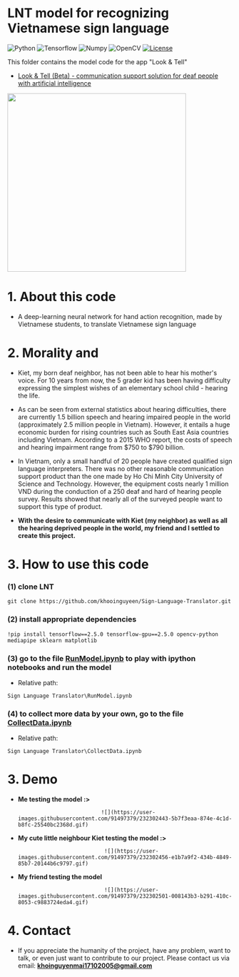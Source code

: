 # LNT model for recognizing Vietnamese sign language

![Python](https://img.shields.io/badge/Language-Python-blue?logo=python)
![Tensorflow](https://img.shields.io/badge/Framework-Tensorflow-important?logo=tensorflow)
![Numpy](https://img.shields.io/badge/Package-Numpy-%23150458?logo=numpy)
![OpenCV](https://img.shields.io/badge/Library-OpenCV-%23white?logo=opencv)
[![License](https://img.shields.io/badge/License-Apache_2.0-blue.svg)](https://opensource.org/licenses/Apache-2.0)

This folder contains the model code for the app "Look & Tell"

* [Look & Tell (Beta) - communication support solution for deaf people with artificial intelligence](https://github.com/khooinguyeen/LookandTell-OfficialApp)

<img src="https://github.com/khooinguyeen/Sign-Language-Translator/blob/main/Sign%20Language%20Translator/Demo/lookandtell.png" width="400">

# 1. About this code
* A deep-learning neural network for hand action recognition, made by Vietnamese students, to translate Vietnamese sign language

# 2. Morality and 
* Kiet, my born deaf neighbor, has not been able to hear his mother's voice. For 10 years from now, the 5 grader kid has been having difficulty expressing the simplest wishes of an elementary school child - hearing the life.

* As can be seen from external statistics about hearing difficulties, there are currently 1.5 billion speech and hearing impaired people in the world (approximately 2.5 million people in Vietnam). However, it entails a huge economic burden for rising countries such as South East Asia countries including Vietnam. According to a 2015 WHO report, the costs of speech and hearing impairment range from $750 to $790 billion. 

* In Vietnam, only a small handful of 20 people have created qualified sign language interpreters. There was no other reasonable communication support product than the one made by Ho Chi Minh City University of Science and Technology. However, the equipment costs nearly 1 million VND during the conduction of a 250 deaf and hard of hearing people survey. Results showed that nearly all of the surveyed people want to support this type of product. 

* **With the desire to communicate with Kiet (my neighbor) as well as all the hearing deprived people in the world, my friend and I settled to create this project.**

# 3. How to use this code
### (1) clone LNT
```
git clone https://github.com/khooinguyeen/Sign-Language-Translator.git
```

### (2) install appropriate dependencies
```
!pip install tensorflow==2.5.0 tensorflow-gpu==2.5.0 opencv-python mediapipe sklearn matplotlib
```

### (3) go to the file [RunModel.ipynb](https://github.com/khooinguyeen/Sign-Language-Translation/blob/main/Sign%20Language%20Translator/RunModel.ipynb) to play with ipython notebooks and run the model
* Relative path:
```
Sign Language Translator\RunModel.ipynb
```

### (4) to collect more data by your own, go to the file [CollectData.ipynb](https://github.com/khooinguyeen/Sign-Language-Translator/blob/main/Sign%20Language%20Translator/CollectData.ipynb)
* Relative path:
```
Sign Language Translator\CollectData.ipynb
```

# 3. Demo
* **Me testing the model :>**

                                ![](https://user-images.githubusercontent.com/91497379/232302443-5b7f3eaa-874e-4c1d-b8fc-25540bc2368d.gif)

* **My cute little neighbour Kiet testing the model :>**

                                 ![](https://user-images.githubusercontent.com/91497379/232302456-e1b7a9f2-434b-4849-85b7-20144b6c9797.gif)

* **My friend testing the model**

                                 ![](https://user-images.githubusercontent.com/91497379/232302501-008143b3-b291-410c-8053-c9883724eda4.gif)


# 4. Contact
* If you appreciate the humanity of the project, have any problem, want to talk, or even just want to contribute to our project. Please contact us via email: **khoinguyenmai17102005@gmail.com**
